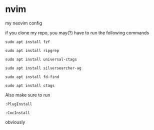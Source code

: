 # nvim

my neovim config

if you clone my repo, you may(?) have to run the following commands

`sudo apt install fzf`

`sudo apt install ripgrep`

`sudo apt install universal-ctags`

`sudo apt install silversearcher-ag`

`sudo apt install fd-find`

`sudo apt install ctags`

Also make sure to run 

`:PlugInstall`

`:CocInstall`

obviously
